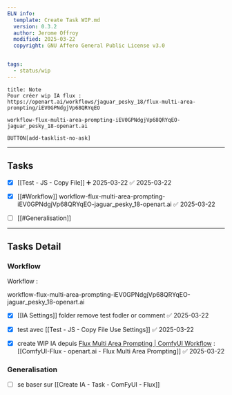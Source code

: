 ```yaml
---
ELN info:
  template: Create Task WIP.md
  version: 0.3.2
  author: Jerome Offroy
  modified: 2025-03-22
  copyright: GNU Affero General Public License v3.0


tags:
  - status/wip
---
```


````ad-note
title: Note
Pour créer wip IA flux : https://openart.ai/workflows/jaguar_pesky_18/flux-multi-area-prompting/iEV0GPNdgjVp68QRYqEO

workflow-flux-multi-area-prompting-iEV0GPNdgjVp68QRYqEO-jaguar_pesky_18-openart.ai

````



`BUTTON[add-tasklist-no-ask]`



---
## Tasks
- [x] [[Test - JS - Copy File]] ➕ 2025-03-22 ✅ 2025-03-22
- [x] [[#Workflow]] workflow-flux-multi-area-prompting-iEV0GPNdgjVp68QRYqEO-jaguar_pesky_18-openart.ai ✅ 2025-03-22
- [ ] [[#Generalisation]]


---
## Tasks Detail

### Workflow
Workflow : 

workflow-flux-multi-area-prompting-iEV0GPNdgjVp68QRYqEO-jaguar_pesky_18-openart.ai

- [x] [[IA Settings]] folder  remove test fodler or comment ✅ 2025-03-22
- [x] test avec [[Test - JS - Copy File Use Settings]] ✅ 2025-03-22
- [x] create WIP IA depuis [Flux Multi Area Prompting | ComfyUI Workflow](https://openart.ai/workflows/jaguar_pesky_18/flux-multi-area-prompting/iEV0GPNdgjVp68QRYqEO)  : [[ComfyUI-Flux - openart.ai - Flux Multi Area Prompting]] ✅ 2025-03-22



### Generalisation
- [ ] se baser sur [[Create IA - Task - ComFyUI - Flux]]
